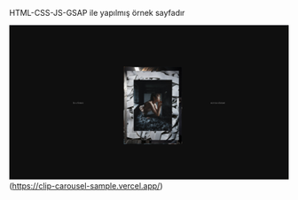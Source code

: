HTML-CSS-JS-GSAP ile yapılmış örnek sayfadır

![Screenshot](.//ss1.png)(https://clip-carousel-sample.vercel.app/)